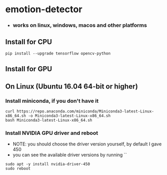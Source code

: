 # emotion-detector
* ### works on linux, windows, macos and other platforms


## Install for CPU
```
pip install --upgrade tensorflow opencv-python
```


## Install for GPU

## On Linux (Ubuntu 16.04 64-bit or higher)

### Install miniconda, if you don't have it
```
curl https://repo.anaconda.com/miniconda/Miniconda3-latest-Linux-x86_64.sh -o Miniconda3-latest-Linux-x86_64.sh
bash Miniconda3-latest-Linux-x86_64.sh
```

### Install NVIDIA GPU driver and reboot
* NOTE: you should choose the driver version yourself, by default I gave 450
* you can see the available driver versions by running ``
```
sudo apt -y install nvidia-driver-450
sudo reboot
```
